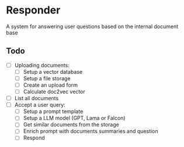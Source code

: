 # Responder
A system for answering user questions based on the internal document base 

## Todo

- [ ] Uploading documents:
  - [ ] Setup a vector database
  - [ ] Setup a file storage
  - [ ] Create an upload form
  - [ ] Calculate doc2vec vector
- [ ] List all documents
- [ ] Accept a user query:
  - [ ] Setup a prompt template
  - [ ] Setup a LLM model (GPT, Lama or Falcon)
  - [ ] Get similar documents from the storage
  - [ ] Enrich prompt with documents summaries and question
  - [ ] Respond
